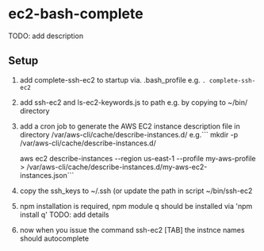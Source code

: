 ec2-bash-complete
=================

TODO: add description

Setup
-----

1. add complete-ssh-ec2 to startup via. .bash_profile
    e.g. ```. complete-ssh-ec2```

2. add ssh-ec2 and ls-ec2-keywords.js to path
    e.g. by copying to ~/bin/ directory

3. add a cron job to generate the AWS EC2 instance description file in directory /var/aws-cli/cache/describe-instances.d/
    e.g.```
    mkdir -p /var/aws-cli/cache/describe-instances.d/
    
    aws ec2 describe-instances --region us-east-1 --profile my-aws-profile > /var/aws-cli/cache/describe-instances.d/my-aws-ec2-instances.json```

4. copy the ssh_keys to ~/.ssh (or update the path in script ~/bin/ssh-ec2

5. npm installation is required, npm module q should be installed via 'npm install q' TODO: add details

6. now when you issue the command ssh-ec2 [TAB] the instnce names should autocomplete

